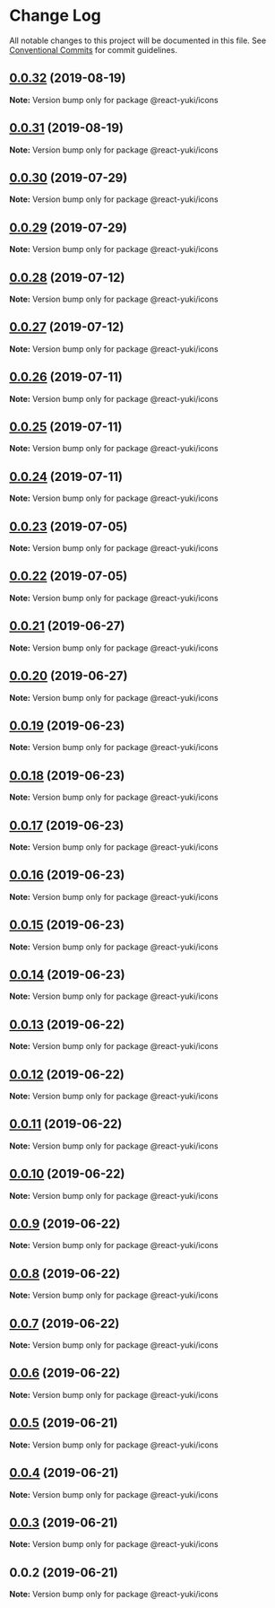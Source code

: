 # Change Log

All notable changes to this project will be documented in this file.
See [Conventional Commits](https://conventionalcommits.org) for commit guidelines.

## [0.0.32](https://github.com/kidjp85/react-yuki/compare/v0.0.31...v0.0.32) (2019-08-19)

**Note:** Version bump only for package @react-yuki/icons





## [0.0.31](https://github.com/kidjp85/react-yuki/compare/v0.0.30...v0.0.31) (2019-08-19)

**Note:** Version bump only for package @react-yuki/icons





## [0.0.30](https://github.com/kidjp85/react-yuki/compare/v0.0.28...v0.0.30) (2019-07-29)

**Note:** Version bump only for package @react-yuki/icons





## [0.0.29](https://github.com/kidjp85/react-yuki/compare/v0.0.28...v0.0.29) (2019-07-29)

**Note:** Version bump only for package @react-yuki/icons





## [0.0.28](https://github.com/kidjp85/react-yuki/compare/v0.0.27...v0.0.28) (2019-07-12)

**Note:** Version bump only for package @react-yuki/icons





## [0.0.27](https://github.com/kidjp85/react-yuki/compare/v0.0.26...v0.0.27) (2019-07-12)

**Note:** Version bump only for package @react-yuki/icons





## [0.0.26](https://github.com/kidjp85/react-yuki/compare/v0.0.25...v0.0.26) (2019-07-11)

**Note:** Version bump only for package @react-yuki/icons





## [0.0.25](https://github.com/kidjp85/react-yuki/compare/v0.0.24...v0.0.25) (2019-07-11)

**Note:** Version bump only for package @react-yuki/icons





## [0.0.24](https://github.com/kidjp85/react-yuki/compare/v0.0.23...v0.0.24) (2019-07-11)

**Note:** Version bump only for package @react-yuki/icons





## [0.0.23](https://github.com/kidjp85/react-yuki/compare/v0.0.22...v0.0.23) (2019-07-05)

**Note:** Version bump only for package @react-yuki/icons





## [0.0.22](https://github.com/kidjp85/react-yuki/compare/v0.0.21...v0.0.22) (2019-07-05)

**Note:** Version bump only for package @react-yuki/icons





## [0.0.21](https://github.com/kidjp85/react-yuki/compare/v0.0.20...v0.0.21) (2019-06-27)

**Note:** Version bump only for package @react-yuki/icons





## [0.0.20](https://github.com/kidjp85/react-yuki/compare/v0.0.19...v0.0.20) (2019-06-27)

**Note:** Version bump only for package @react-yuki/icons





## [0.0.19](https://github.com/kidjp85/react-yuki/compare/v0.0.18...v0.0.19) (2019-06-23)

**Note:** Version bump only for package @react-yuki/icons





## [0.0.18](https://github.com/kidjp85/react-yuki/compare/v0.0.17...v0.0.18) (2019-06-23)

**Note:** Version bump only for package @react-yuki/icons





## [0.0.17](https://github.com/kidjp85/react-yuki/compare/v0.0.16...v0.0.17) (2019-06-23)

**Note:** Version bump only for package @react-yuki/icons





## [0.0.16](https://github.com/kidjp85/react-yuki/compare/v0.0.15...v0.0.16) (2019-06-23)

**Note:** Version bump only for package @react-yuki/icons





## [0.0.15](https://github.com/kidjp85/react-yuki/compare/v0.0.14...v0.0.15) (2019-06-23)

**Note:** Version bump only for package @react-yuki/icons





## [0.0.14](https://github.com/kidjp85/react-yuki/compare/v0.0.13...v0.0.14) (2019-06-23)

**Note:** Version bump only for package @react-yuki/icons





## [0.0.13](https://github.com/kidjp85/react-yuki/compare/v0.0.12...v0.0.13) (2019-06-22)

**Note:** Version bump only for package @react-yuki/icons





## [0.0.12](https://github.com/kidjp85/react-yuki/compare/v0.0.11...v0.0.12) (2019-06-22)

**Note:** Version bump only for package @react-yuki/icons





## [0.0.11](https://github.com/kidjp85/react-yuki/compare/v0.0.10...v0.0.11) (2019-06-22)

**Note:** Version bump only for package @react-yuki/icons





## [0.0.10](https://github.com/kidjp85/react-yuki/compare/v0.0.9...v0.0.10) (2019-06-22)

**Note:** Version bump only for package @react-yuki/icons





## [0.0.9](https://github.com/kidjp85/react-yuki/compare/v0.0.8...v0.0.9) (2019-06-22)

**Note:** Version bump only for package @react-yuki/icons





## [0.0.8](https://github.com/kidjp85/react-yuki/compare/v0.0.7...v0.0.8) (2019-06-22)

**Note:** Version bump only for package @react-yuki/icons





## [0.0.7](https://github.com/kidjp85/react-yuki/compare/v0.0.6...v0.0.7) (2019-06-22)

**Note:** Version bump only for package @react-yuki/icons





## [0.0.6](https://github.com/kidjp85/react-yuki/compare/v0.0.5...v0.0.6) (2019-06-22)

**Note:** Version bump only for package @react-yuki/icons





## [0.0.5](https://github.com/kidjp85/react-yuki/compare/v0.0.4...v0.0.5) (2019-06-21)

**Note:** Version bump only for package @react-yuki/icons





## [0.0.4](https://github.com/kidjp85/react-yuki/compare/v0.0.3...v0.0.4) (2019-06-21)

**Note:** Version bump only for package @react-yuki/icons





## [0.0.3](https://github.com/kidjp85/react-yuki/compare/v0.0.2...v0.0.3) (2019-06-21)

**Note:** Version bump only for package @react-yuki/icons





## 0.0.2 (2019-06-21)

**Note:** Version bump only for package @react-yuki/icons
